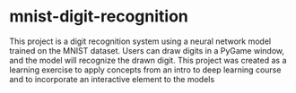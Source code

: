 # mnist-digit-recognition
This project is a digit recognition system using a neural network model trained on the MNIST dataset. Users can draw digits in a PyGame window, and the model will recognize the drawn digit. This project was created as a learning exercise to apply concepts from an intro to deep learning course and to incorporate an interactive element to the models
